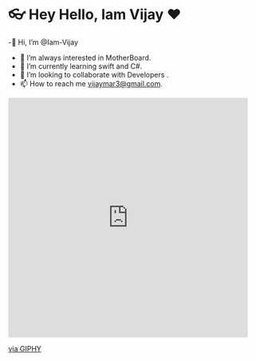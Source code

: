 # 👓 Hey Hello,  Iam Vijay ❤️ 

-👋 Hi, I’m @Iam-Vijay
- 👀 I’m always interested in MotherBoard.
- 🌱 I’m currently learning swift and C#.
- 💞️ I’m looking to collaborate with Developers .
- 📫 How to reach me vijaymar3@gmail.com.
<div>
<iframe src="https://giphy.com/embed/4NtQSpNsdxtv2" width="480" height="480" frameBorder="0" class="giphy-embed" allowFullScreen></iframe><p><a href="https://giphy.com/gifs/images-tick-clock-bomb-4NtQSpNsdxtv2">via GIPHY</a></p>
  </div>
              
<!---
Iam-Vijay/Iam-Vijay is a ✨ special ✨ repository because its `README.md` (this file) appears on your GitHub profile.
You can click the Preview link to take a look at your changes.
--->
